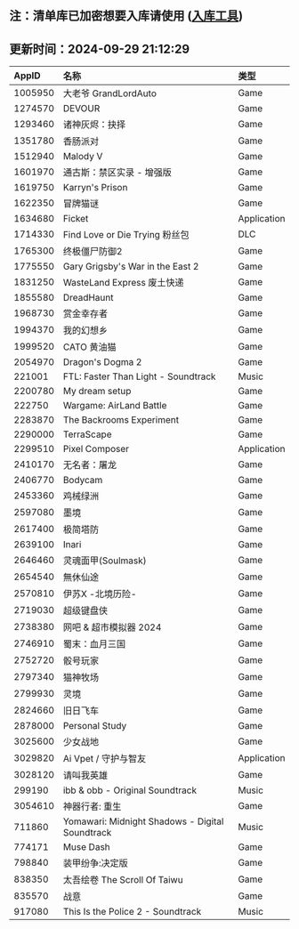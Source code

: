 ## 注：清单库已加密想要入库请使用 ([入库工具](https://github.com/BlankTMing/ManifestAutoUpdate/releases))

## 更新时间：2024-09-29 21:12:29
| AppID | 名称 | 类型  |
| :-------------------- | :----------------------------- | :----------- |
| 1005950 | 大老爷 GrandLordAuto| Game |
| 1274570 | DEVOUR| Game |
| 1293460 | 诸神灰烬：抉择| Game |
| 1351780 | 香肠派对| Game |
| 1512940 | Malody V| Game |
| 1601970 | 通古斯：禁区实录 - 增强版| Game |
| 1619750 | Karryn's Prison| Game |
| 1622350 | 冒牌猫谜| Game |
| 1634680 | Ficket| Application |
| 1714330 | Find Love or Die Trying 粉丝包| DLC |
| 1765300 | 终极僵尸防御2| Game |
| 1775550 | Gary Grigsby's War in the East 2| Game |
| 1831250 | WasteLand Express 废土快递| Game |
| 1855580 | DreadHaunt| Game |
| 1968730 | 赏金幸存者| Game |
| 1994370 | 我的幻想乡| Game |
| 1999520 | CATO 黄油猫| Game |
| 2054970 | Dragon's Dogma 2| Game |
| 221001 | FTL: Faster Than Light - Soundtrack| Music |
| 2200780 | My dream setup| Game |
| 222750 | Wargame: AirLand Battle| Game |
| 2283870 | The Backrooms Experiment| Game |
| 2290000 | TerraScape| Game |
| 2299510 | Pixel Composer| Application |
| 2410170 | 无名者：屠龙| Game |
| 2406770 | Bodycam| Game |
| 2453360 | 鸡械绿洲| Game |
| 2597080 | 墨境| Game |
| 2617400 | 极简塔防| Game |
| 2639100 | Inari| Game |
| 2646460 | 灵魂面甲(Soulmask)| Game |
| 2654540 | 無休仙途| Game |
| 2570810 | 伊苏X -北境历险-| Game |
| 2719030 | 超级键盘侠| Game |
| 2738380 | 网吧 & 超市模拟器 2024| Game |
| 2746910 | 蜀末：血月三国| Game |
| 2752720 | 骰号玩家| Game |
| 2797340 | 猫神牧场| Game |
| 2799930 | 灵境| Game |
| 2824660 | 旧日飞车| Game |
| 2878000 | Personal Study| Game |
| 3025600 | 少女战地| Game |
| 3029820 | Ai Vpet / 守护与智友| Application |
| 3028120 | 请叫我英雄| Game |
| 299190 | ibb & obb - Original Soundtrack| Music |
| 3054610 | 神器行者: 重生| Game |
| 711860 | Yomawari: Midnight Shadows - Digital Soundtrack| Music |
| 774171 | Muse Dash| Game |
| 798840 | 装甲纷争:决定版| Game |
| 838350 | 太吾绘卷 The Scroll Of Taiwu| Game |
| 835570 | 战意| Game |
| 917080 | This Is the Police 2 - Soundtrack| Music |
